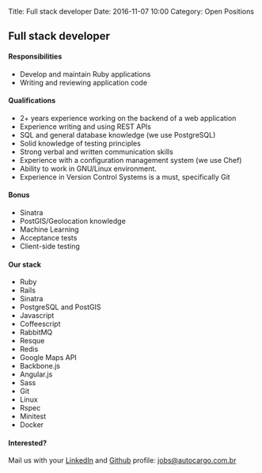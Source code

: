 Title: Full stack developer
Date: 2016-11-07 10:00
Category: Open Positions

## Full stack developer

#### Responsibilities

* Develop and maintain Ruby applications
* Writing and reviewing application code

#### Qualifications

* 2+ years experience working on the backend of a web application
* Experience writing and using REST APIs
* SQL and general database knowledge (we use PostgreSQL)
* Solid knowledge of testing principles
* Strong verbal and written communication skills
* Experience with a configuration management system (we use Chef)
* Ability to work in GNU/Linux environment.
* Experience in Version Control Systems is a must, specifically Git

#### Bonus

* Sinatra
* PostGIS/Geolocation knowledge
* Machine Learning
* Acceptance tests
* Client-side testing

#### Our stack

* Ruby
* Rails
* Sinatra
* PostgreSQL and PostGIS
* Javascript
* Coffeescript
* RabbitMQ
* Resque
* Redis
* Google Maps API
* Backbone.js
* Angular.js
* Sass
* Git
* Linux
* Rspec
* Minitest
* Docker

#### Interested?

Mail us with your [LinkedIn](https://linkedin.com) and [Github](https://github.com) profile: [jobs@autocargo.com.br](mailto:jobs@autocargo.com.br)

